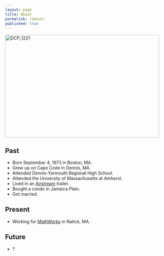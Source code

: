 ```yaml
---
layout: page
title: About
permalink: /about/
published: true
---
```



<a href="https://www.flickr.com/photos/matthewsim/16197670191" title="DCP_1221 by Matthew Simoneau, on Flickr"><img src="https://farm8.staticflickr.com/7572/16197670191_ed0a431186.jpg" width="500" height="333" alt="DCP_1221"></a>

Past
----
* Born September 4, 1973 in Boston, MA.
* Grew up on Cape Code in Dennis, MA.
* Attended Dennis-Yarmouth Regional High School.
* Attended the University of Massachusetts at Amherst.
* Lived in an [Airstream](http://www.airstream.com) trailer.
* Bought a condo in Jamaica Plain.
* Got married.

Present
-------
* Working for <a href="http://www.mathworks.com">MathWorks</a> in Natick, MA.

Future
------
* ?
